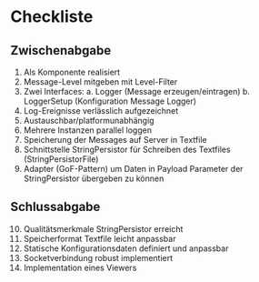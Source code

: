 # Checkliste

## Zwischenabgabe
1. Als Komponente realisiert
2. Message-Level mitgeben mit Level-Filter
3. Zwei Interfaces: 
    a. Logger (Message erzeugen/eintragen)
    b. LoggerSetup (Konfiguration Message Logger)
4. Log-Ereignisse verlässlich aufgezeichnet
5. Austauschbar/platformunabhängig
6. Mehrere Instanzen parallel loggen
7. Speicherung der Messages auf Server in Textfile
8. Schnittstelle StringPersistor für Schreiben des Textfiles (StringPersistorFile)
9. Adapter (GoF-Pattern) um Daten in Payload Parameter der StringPersistor übergeben zu können

## Schlussabgabe
10. Qualitätsmerkmale StringPersistor erreicht
11. Speicherformat Textfile leicht anpassbar
12. Statische Konfigurationsdaten definiert und anpassbar
13. Socketverbindung robust implementiert
14. Implementation eines Viewers
